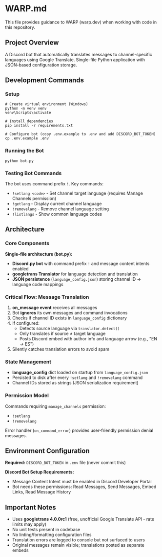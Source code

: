 # WARP.md

This file provides guidance to WARP (warp.dev) when working with code in this repository.

## Project Overview

A Discord bot that automatically translates messages to channel-specific languages using Google Translate. Single-file Python application with JSON-based configuration storage.

## Development Commands

### Setup
```pwsh
# Create virtual environment (Windows)
python -m venv venv
venv\Scripts\activate

# Install dependencies
pip install -r requirements.txt

# Configure bot (copy .env.example to .env and add DISCORD_BOT_TOKEN)
cp .env.example .env
```

### Running the Bot
```pwsh
python bot.py
```

### Testing Bot Commands
The bot uses command prefix `!`. Key commands:
- `!setlang <code>` - Set channel target language (requires Manage Channels permission)
- `!getlang` - Display current channel language
- `!removelang` - Remove channel language setting
- `!listlangs` - Show common language codes

## Architecture

### Core Components

**Single-file architecture (bot.py):**
- **Discord.py bot** with command prefix `!` and message content intents enabled
- **googletrans Translator** for language detection and translation
- **JSON persistence** (`language_config.json`) storing channel ID → language code mappings

### Critical Flow: Message Translation

1. **on_message event** receives all messages
2. Bot **ignores** its own messages and command invocations
3. Checks if channel ID exists in `language_config` dictionary
4. If configured:
   - Detects source language via `translator.detect()`
   - Only translates if source ≠ target language
   - Posts Discord embed with author info and language arrow (e.g., "EN → ES")
5. Silently catches translation errors to avoid spam

### State Management

- **language_config** dict loaded on startup from `language_config.json`
- Persisted to disk after every `!setlang` and `!removelang` command
- Channel IDs stored as strings (JSON serialization requirement)

### Permission Model

Commands requiring `manage_channels` permission:
- `!setlang`
- `!removelang`

Error handler (`on_command_error`) provides user-friendly permission denial messages.

## Environment Configuration

**Required:** `DISCORD_BOT_TOKEN` in `.env` file (never commit this)

**Discord Bot Setup Requirements:**
- Message Content Intent must be enabled in Discord Developer Portal
- Bot needs these permissions: Read Messages, Send Messages, Embed Links, Read Message History

## Important Notes

- Uses **googletrans 4.0.0rc1** (free, unofficial Google Translate API - rate limits may apply)
- No unit tests present in codebase
- No linting/formatting configuration files
- Translation errors are logged to console but not surfaced to users
- Original messages remain visible; translations posted as separate embeds
